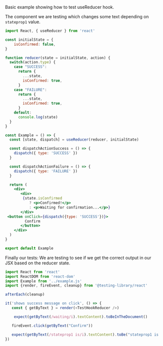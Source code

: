 Basic example showing how to test useReducer hook. 


The component we are testing which changes some text depending on `stateprop1` value.

```jsx
import React, { useReducer } from 'react'

const initialState = {
    isConfirmed: false,
}

function reducer(state = initialState, action) {
  switch(action.type) {
    case "SUCCESS":
      return {
        ...state,
        isConfirmed: true,
      }
    case "FAILURE":
      return {
        ...state,
        isConfirmed: true,
      }
    default:
      console.log(state)
  }
}

const Example = () => {
  const [state, dispatch] = useReducer(reducer, initialState)

  const dispatchActionSuccess = () => {
    dispatch({ type: 'SUCCESS' })
  }

  const dispatchActionFailure = () => {
    dispatch({ type: 'FAILURE' })
  }

  return (
    <div>
       <div>
        {state.isConfirmed
           ? <p>Confirmed!</p>
           : <p>Waiting for confirmation...</p>}
       </div>
 <button onClick={dispatch({type: 'SUCCESS'})}>
         Confirm
       </button>
    </div>
  )
}

export default Example
```


Finally our tests: We are testing to see if we get the correct output in our JSX based on the reducer state.  

```js
import React from 'react'
import ReactDOM from 'react-dom'
import Example from '../example.js'
import {render, fireEvent, cleanup} from '@testing-library/react'

afterEach(cleanup)

it('shows success message on click', () => {
   const { getByText } = render(<TestHookReducer />)

    expect(getByText(/waiting/i).textContent).toBeInTheDocument()

   fireEvent.click(getByText("Confirm"))

   expect(getByText(/stateprop1 is/i).textContent).toBe("stateprop1 is true")
})
```
